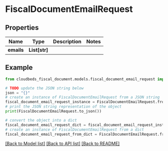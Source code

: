# FiscalDocumentEmailRequest


## Properties

Name | Type | Description | Notes
------------ | ------------- | ------------- | -------------
**emails** | **List[str]** |  | 

## Example

```python
from cloudbeds_fiscal_document.models.fiscal_document_email_request import FiscalDocumentEmailRequest

# TODO update the JSON string below
json = "{}"
# create an instance of FiscalDocumentEmailRequest from a JSON string
fiscal_document_email_request_instance = FiscalDocumentEmailRequest.from_json(json)
# print the JSON string representation of the object
print(FiscalDocumentEmailRequest.to_json())

# convert the object into a dict
fiscal_document_email_request_dict = fiscal_document_email_request_instance.to_dict()
# create an instance of FiscalDocumentEmailRequest from a dict
fiscal_document_email_request_from_dict = FiscalDocumentEmailRequest.from_dict(fiscal_document_email_request_dict)
```
[[Back to Model list]](../README.md#documentation-for-models) [[Back to API list]](../README.md#documentation-for-api-endpoints) [[Back to README]](../README.md)


